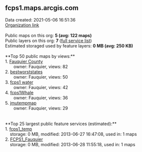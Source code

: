 <h2>fcps1.maps.arcgis.com</h2> Data created: 2021-05-06 16:51:36 <br /><a target='new' href='https://fcps1.maps.arcgis.com'>Organization link</a><br /><br />Public maps on this org: <b>5 (avg: 122 maps)</b><br />Public layers on this org: <b>7 </b>(<a target='new' href='https://services.arcgis.com/FuliQO1myvTp48c7/ArcGIS/rest/services'>full service list</a>)<br />Estimated storaged used by feature layers: <b>0 MB (avg: 250 KB)</b><br /><br />**Top 50 public maps by views:**<br />  1. <a target='new' href='https://www.arcgis.com/home/item.html?id=8cce75bd126b447a98ad1c1ef8afef28'>Fauquier County</a> <br />  &nbsp;&nbsp;&nbsp;&nbsp; &nbsp;&nbsp;owner: Fauquier, views: 82<br />  2. <a target='new' href='https://www.arcgis.com/home/item.html?id=bc10bff72edc414c90e8cd34a7c82611'>bestworststates</a> <br />  &nbsp;&nbsp;&nbsp;&nbsp; &nbsp;&nbsp;owner: Fauquier, views: 50<br />  3. <a target='new' href='https://www.arcgis.com/home/item.html?id=be741cda3da14cff92c4a9f76ca7df62'>fcps1 water</a> <br />  &nbsp;&nbsp;&nbsp;&nbsp; &nbsp;&nbsp;owner: Fauquier, views: 42<br />  4. <a target='new' href='https://www.arcgis.com/home/item.html?id=b8501fc21f454718b8dd302eed09a8ed'>fcps1Whale</a> <br />  &nbsp;&nbsp;&nbsp;&nbsp; &nbsp;&nbsp;owner: Fauquier, views: 36<br />  5. <a target='new' href='https://www.arcgis.com/home/item.html?id=ca225d75a4894bdab197c1000382ba04'>jmutempmap</a> <br />  &nbsp;&nbsp;&nbsp;&nbsp; &nbsp;&nbsp;owner: Fauquier, views: 29<br /><br /><br />**Top 25 largest public feature services (estimated):**<br /> 1. <a target='new' href='https://www.arcgis.com/home/item.html?id=c33829c1d71d4ee18134a5b0daff2c88'>fcps1_temp</a><br /> &nbsp;&nbsp;&nbsp;&nbsp;storage: 0 MB, modified: 2013-06-27 16:47:08,  used in: 1 maps<br /> 2. <a target='new' href='https://www.arcgis.com/home/item.html?id=8dfceeb302f641239fc8a1279dcdd3cc'>FCPS1_Fauquier</a><br /> &nbsp;&nbsp;&nbsp;&nbsp;storage: 0 MB, modified: 2013-06-28 11:55:18,  used in: 1 maps<br />